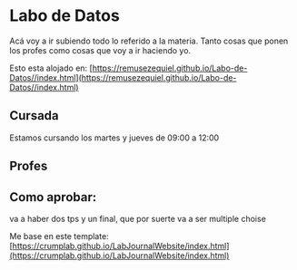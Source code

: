 # Labo de Datos

Acá voy a ir subiendo todo lo referido a la materia. Tanto cosas que ponen los profes como cosas que voy a ir haciendo yo.

Esto esta alojado en: [https://remusezequiel.github.io/Labo-de-Datos//index.html](https://remusezequiel.github.io/Labo-de-Datos//index.html)

## Cursada

Estamos cursando los martes y jueves de 09:00 a 12:00

## Profes

## Como aprobar:

va a haber dos tps y un final, que por suerte va a ser multiple choise


Me base en este template: [https://crumplab.github.io/LabJournalWebsite/index.html](https://crumplab.github.io/LabJournalWebsite/index.html)




